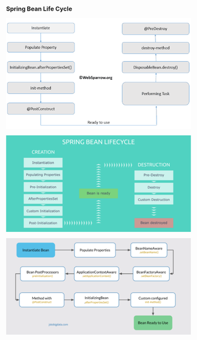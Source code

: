 ### Spring Bean Life Cycle

![](https://github.com/peothach/Spring-Framework/blob/master/image/spring-bean-life-cycle-management-example.png)

![](https://github.com/peothach/Spring-Framework/blob/master/image/spring-bean-lifecycle.png)

![](https://github.com/peothach/Spring-Framework/blob/master/image/spring-bean-lifecycle-v1.png)
